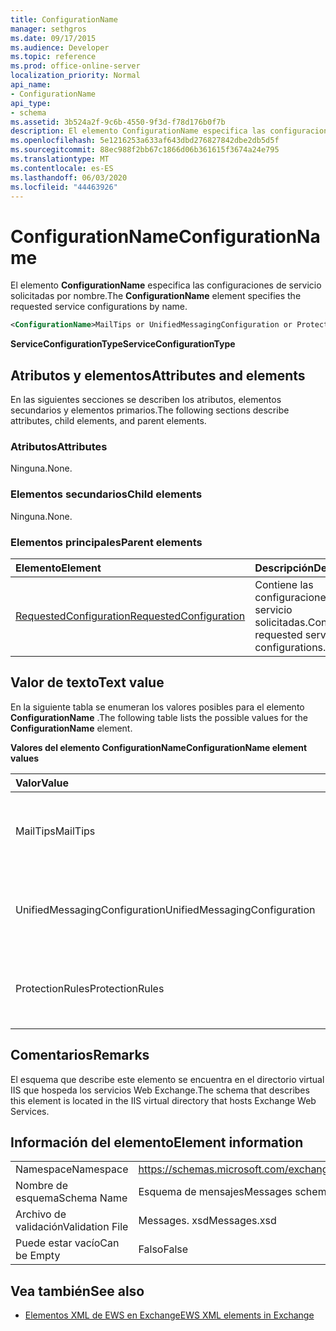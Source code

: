 ```yaml
---
title: ConfigurationName
manager: sethgros
ms.date: 09/17/2015
ms.audience: Developer
ms.topic: reference
ms.prod: office-online-server
localization_priority: Normal
api_name:
- ConfigurationName
api_type:
- schema
ms.assetid: 3b524a2f-9c6b-4550-9f3d-f78d176b0f7b
description: El elemento ConfigurationName especifica las configuraciones de servicio solicitadas por nombre.
ms.openlocfilehash: 5e1216253a633af643dbd276827842dbe2db5d5f
ms.sourcegitcommit: 88ec988f2bb67c1866d06b361615f3674a24e795
ms.translationtype: MT
ms.contentlocale: es-ES
ms.lasthandoff: 06/03/2020
ms.locfileid: "44463926"
---
```

# <a name="configurationname"></a><span data-ttu-id="b7aec-103">ConfigurationName</span><span class="sxs-lookup"><span data-stu-id="b7aec-103">ConfigurationName</span></span>

<span data-ttu-id="b7aec-104">El elemento **ConfigurationName** especifica las configuraciones de servicio solicitadas por nombre.</span><span class="sxs-lookup"><span data-stu-id="b7aec-104">The **ConfigurationName** element specifies the requested service configurations by name.</span></span> 
  
```xml
<ConfigurationName>MailTips or UnifiedMessagingConfiguration or ProtectionRules</ConfigurationName>
```

 <span data-ttu-id="b7aec-105">**ServiceConfigurationType**</span><span class="sxs-lookup"><span data-stu-id="b7aec-105">**ServiceConfigurationType**</span></span>
## <a name="attributes-and-elements"></a><span data-ttu-id="b7aec-106">Atributos y elementos</span><span class="sxs-lookup"><span data-stu-id="b7aec-106">Attributes and elements</span></span>

<span data-ttu-id="b7aec-107">En las siguientes secciones se describen los atributos, elementos secundarios y elementos primarios.</span><span class="sxs-lookup"><span data-stu-id="b7aec-107">The following sections describe attributes, child elements, and parent elements.</span></span>
  
### <a name="attributes"></a><span data-ttu-id="b7aec-108">Atributos</span><span class="sxs-lookup"><span data-stu-id="b7aec-108">Attributes</span></span>

<span data-ttu-id="b7aec-109">Ninguna.</span><span class="sxs-lookup"><span data-stu-id="b7aec-109">None.</span></span>
  
### <a name="child-elements"></a><span data-ttu-id="b7aec-110">Elementos secundarios</span><span class="sxs-lookup"><span data-stu-id="b7aec-110">Child elements</span></span>

<span data-ttu-id="b7aec-111">Ninguna.</span><span class="sxs-lookup"><span data-stu-id="b7aec-111">None.</span></span>
  
### <a name="parent-elements"></a><span data-ttu-id="b7aec-112">Elementos principales</span><span class="sxs-lookup"><span data-stu-id="b7aec-112">Parent elements</span></span>

|<span data-ttu-id="b7aec-113">**Elemento**</span><span class="sxs-lookup"><span data-stu-id="b7aec-113">**Element**</span></span>|<span data-ttu-id="b7aec-114">**Descripción**</span><span class="sxs-lookup"><span data-stu-id="b7aec-114">**Description**</span></span>|
|:-----|:-----|
|[<span data-ttu-id="b7aec-115">RequestedConfiguration</span><span class="sxs-lookup"><span data-stu-id="b7aec-115">RequestedConfiguration</span></span>](requestedconfiguration.md) <br/> |<span data-ttu-id="b7aec-116">Contiene las configuraciones de servicio solicitadas.</span><span class="sxs-lookup"><span data-stu-id="b7aec-116">Contains the requested service configurations.</span></span>  <br/> |
   
## <a name="text-value"></a><span data-ttu-id="b7aec-117">Valor de texto</span><span class="sxs-lookup"><span data-stu-id="b7aec-117">Text value</span></span>

<span data-ttu-id="b7aec-118">En la siguiente tabla se enumeran los valores posibles para el elemento **ConfigurationName** .</span><span class="sxs-lookup"><span data-stu-id="b7aec-118">The following table lists the possible values for the **ConfigurationName** element.</span></span> 
  
<span data-ttu-id="b7aec-119">**Valores del elemento ConfigurationName**</span><span class="sxs-lookup"><span data-stu-id="b7aec-119">**ConfigurationName element values**</span></span>

|<span data-ttu-id="b7aec-120">**Valor**</span><span class="sxs-lookup"><span data-stu-id="b7aec-120">**Value**</span></span>|<span data-ttu-id="b7aec-121">**Descripción**</span><span class="sxs-lookup"><span data-stu-id="b7aec-121">**Description**</span></span>|
|:-----|:-----|
|<span data-ttu-id="b7aec-122">MailTips</span><span class="sxs-lookup"><span data-stu-id="b7aec-122">MailTips</span></span>  <br/> |<span data-ttu-id="b7aec-123">Identifica la configuración del servicio de sugerencias de correo.</span><span class="sxs-lookup"><span data-stu-id="b7aec-123">Identifies the MailTips service configuration.</span></span>  <br/> |
|<span data-ttu-id="b7aec-124">UnifiedMessagingConfiguration</span><span class="sxs-lookup"><span data-stu-id="b7aec-124">UnifiedMessagingConfiguration</span></span>  <br/> |<span data-ttu-id="b7aec-125">Identifica la configuración del servicio de mensajería unificada.</span><span class="sxs-lookup"><span data-stu-id="b7aec-125">Identifies the Unified Messaging service configuration.</span></span>  <br/> |
|<span data-ttu-id="b7aec-126">ProtectionRules</span><span class="sxs-lookup"><span data-stu-id="b7aec-126">ProtectionRules</span></span>  <br/> |<span data-ttu-id="b7aec-127">Identifica la configuración del servicio de reglas de protección.</span><span class="sxs-lookup"><span data-stu-id="b7aec-127">Identifies the Protection Rules service configuration.</span></span>  <br/> |
   
## <a name="remarks"></a><span data-ttu-id="b7aec-128">Comentarios</span><span class="sxs-lookup"><span data-stu-id="b7aec-128">Remarks</span></span>

<span data-ttu-id="b7aec-129">El esquema que describe este elemento se encuentra en el directorio virtual IIS que hospeda los servicios Web Exchange.</span><span class="sxs-lookup"><span data-stu-id="b7aec-129">The schema that describes this element is located in the IIS virtual directory that hosts Exchange Web Services.</span></span>
  
## <a name="element-information"></a><span data-ttu-id="b7aec-130">Información del elemento</span><span class="sxs-lookup"><span data-stu-id="b7aec-130">Element information</span></span>

|||
|:-----|:-----|
|<span data-ttu-id="b7aec-131">Namespace</span><span class="sxs-lookup"><span data-stu-id="b7aec-131">Namespace</span></span>  <br/> |https://schemas.microsoft.com/exchange/services/2006/messages  <br/> |
|<span data-ttu-id="b7aec-132">Nombre de esquema</span><span class="sxs-lookup"><span data-stu-id="b7aec-132">Schema Name</span></span>  <br/> |<span data-ttu-id="b7aec-133">Esquema de mensajes</span><span class="sxs-lookup"><span data-stu-id="b7aec-133">Messages schema</span></span>  <br/> |
|<span data-ttu-id="b7aec-134">Archivo de validación</span><span class="sxs-lookup"><span data-stu-id="b7aec-134">Validation File</span></span>  <br/> |<span data-ttu-id="b7aec-135">Messages. xsd</span><span class="sxs-lookup"><span data-stu-id="b7aec-135">Messages.xsd</span></span>  <br/> |
|<span data-ttu-id="b7aec-136">Puede estar vacío</span><span class="sxs-lookup"><span data-stu-id="b7aec-136">Can be Empty</span></span>  <br/> |<span data-ttu-id="b7aec-137">Falso</span><span class="sxs-lookup"><span data-stu-id="b7aec-137">False</span></span>  <br/> |
   
## <a name="see-also"></a><span data-ttu-id="b7aec-138">Vea también</span><span class="sxs-lookup"><span data-stu-id="b7aec-138">See also</span></span>



- [<span data-ttu-id="b7aec-139">Elementos XML de EWS en Exchange</span><span class="sxs-lookup"><span data-stu-id="b7aec-139">EWS XML elements in Exchange</span></span>](ews-xml-elements-in-exchange.md)

